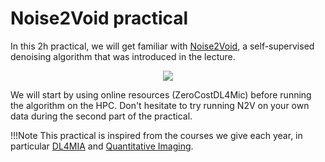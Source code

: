 # Noise2Void practical

In this 2h practical, we will get familiar with [Noise2Void](https://github.com/juglab/n2v),
a self-supervised denoising algorithm that was introduced in the lecture.

<p align="center">
    <img src="https://github.com/nobias-fht/restoration/blob/main/docs/images/n2v2_cover.png?raw=true">
</p>

We will start by using online resources (ZeroCostDL4Mic) before running the
algorithm on the HPC. Don't hesitate to try running N2V on your own data during
the second part of the practical.

!!!Note
    This practical is inspired from the courses we give each year, in
    particular [DL4MIA](https://github.com/dl4mia) and
    [Quantitative Imaging](https://meetings.cshl.edu/courses.aspx?course=C-QICM&year=23).
